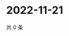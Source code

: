 # 2022-11-21

共 0 条

<!-- BEGIN WEIBO -->
<!-- 最后更新时间 Mon Nov 21 2022 11:15:33 GMT+0800 (China Standard Time) -->

<!-- END WEIBO -->
